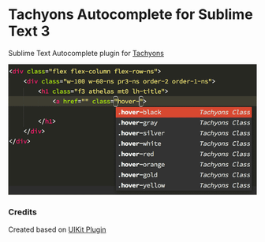 Tachyons Autocomplete for Sublime Text 3
=============

Sublime Text Autocomplete plugin for [Tachyons](http://http://tachyons.io)

![screenshot](screenshot.png)

### Credits
Created based on [UIKit Plugin](https://github.com/uikit/uikit-sublime)